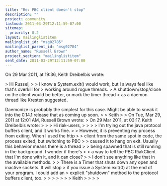```yaml
---
title: "Re: PBC client doesn't stop"
description: ""
project: community
lastmod: 2011-03-29T12:11:59-07:00
sitemap:
  priority: 0.2
layout: mailinglistitem
mailinglist_id: "msg02785"
mailinglist_parent_id: "msg02784"
author_name: "Russell Brown"
project_section: "mailinglistitem"
sent_date: 2011-03-29T12:11:59-07:00
---
```



On 29 Mar 2011, at 19:36, Keith Dreibelbis  wrote:

&gt; Hi Russel,
&gt; 
&gt; I know a System.exit() would work, but I always feel like that's overkill for 
&gt; working around rogue threads. 
&gt; A shutdown/stop/close on the client would be better, or mark the timer thread 
&gt; as a daemon thread like Kresten suggested. 

Daemonize is probably the simplest for this case. Might be able to sneak it 
into the 0.14.1 release that as coming up soon. 
&gt; 
&gt; Keith
&gt; 
&gt; On Tue, Mar 29, 2011 at 12:01 AM, Russell Brown  wrote:
&gt; On 29 Mar 2011, at 03:17, Keith Dreibelbis wrote:
&gt; 
&gt; &gt; Hi riak-users,
&gt; &gt;
&gt; &gt; I'm trying out the java protocol buffers client, and it works fine. 
&gt; &gt; However, it is preventing my process from exiting. When I used the http 
&gt; &gt; client from the same spot in code, the process exited, but switching to PBC 
&gt; &gt; caused it to hang on exit. Usually this behavior means there is a thread 
&gt; &gt; being spawned that is still running in the background. I wonder if there's 
&gt; &gt; a way to tell the PBC RiakClient that I'm done with it, and it can close? 
&gt; &gt; I don't see anything like that in the available methods.
&gt; 
&gt; There is a Timer that shuts down any open and inactive sockets. It will stop 
&gt; if you issue a System.exit(0) at the end of your program. I could add an 
&gt; explicit "shutdown" method to the protocol buffers client, too.
&gt; 
&gt; &gt;
&gt; &gt;
&gt; &gt; Keith
&gt; &gt;
&gt; 
&gt; 
